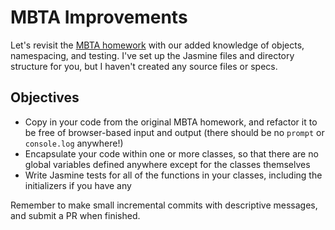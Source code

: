# MBTA Improvements

Let's revisit the [MBTA homework](https://github.com/ga-wdi-boston/wdi_7_js_lab_mbta) with our added knowledge of objects, namespacing, and testing. I've set up the Jasmine files and directory structure for you, but I haven't created any source files or specs.

## Objectives

* Copy in your code from the original MBTA homework, and refactor it to be free of browser-based input and output (there should be no `prompt` or `console.log` anywhere!)
* Encapsulate your code within one or more classes, so that there are no global variables defined anywhere except for the classes themselves
* Write Jasmine tests for all of the functions in your classes, including the initializers if you have any

Remember to make small incremental commits with descriptive messages, and submit a PR when finished.
